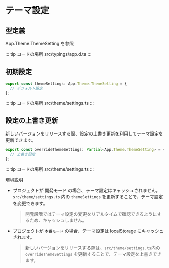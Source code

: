 # テーマ設定

## 型定義

App.Theme.ThemeSetting を参照

::: tip コードの場所
src/typings/app.d.ts
:::

## 初期設定

```ts
export const themeSettings: App.Theme.ThemeSetting = {
  // デフォルト設定
};
```

::: tip コードの場所
src/theme/settings.ts
:::

## 設定の上書き更新

新しいバージョンをリリースする際、設定の上書き更新を利用してテーマ設定を更新できます。

```ts
export const overrideThemeSettings: Partial<App.Theme.ThemeSetting> = {
  // 上書き設定
};
```

::: tip コードの場所
src/theme/settings.ts
:::

環境説明

- プロジェクトが 開発モード の場合、テーマ設定はキャッシュされません。`src/theme/settings.ts` 内の `themeSettings` を更新することで、テーマ設定を変更できます。

  > 開発段階ではテーマ設定の変更をリアルタイムで確認できるようにするため、キャッシュしません。

- プロジェクトが `本番モード` の場合、テーマ設定は localStorage にキャッシュされます。
  > 新しいバージョンをリリースする際は、`src/theme/settings.ts`内の `overrideThemeSettings` を更新することで、テーマ設定を上書きできます。
